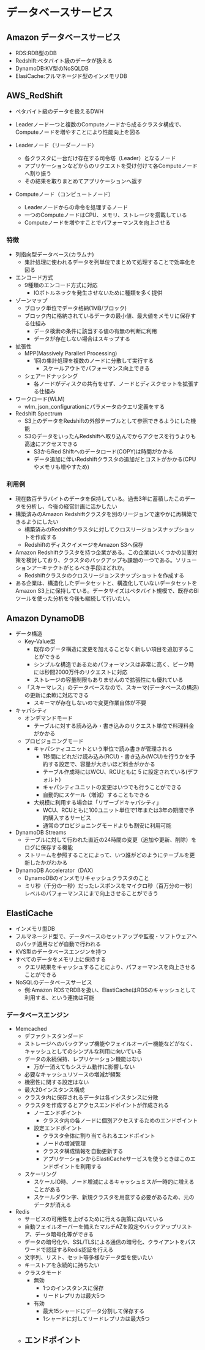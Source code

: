 # データベースサービス

## Amazon データベースサービス

- RDS:RDB型のDB
- Redshift:ペタバイト級のデータが扱える
- DynamoDB:KV型のNoSQLDB
- ElasiCache:フルマネージド型のインメモリDB

## AWS_RedShift

- ペタバイト級のデータを扱えるDWH
- Leaderノード一つと複数のComputeノードから成るクラスタ構成で、Computeノードを増やすことにより性能向上を図る

- Leaderノード（リーダーノード）
  - 各クラスタに一台だけ存在する司令塔（Leader）となるノード
  - アプリケーションなどからのリクエストを受け付けて各Computeノードへ割り振う
  - その結果を取りまとめてアプリケーションへ返す
- Computeノード（コンピュートノード）
  - Leaderノードからの命令を処理するノード
  - 一つのComputeノードはCPU、メモリ、ストレージを搭載している
  - Computeノードを増やすことでパフォーマンスを向上させる

### 特徴

- 列指向型データベース(カラムナ)
  - 集計処理に使われるデータを列単位でまとめて処理することで効率化を図る
- エンコード方式
  - 9種類のエンコード方式に対応
    - IOボトルネックを発生させないために種類を多く提供
- ゾーンマップ
  - ブロック単位でデータ格納(1MB/ブロック)
  - ブロック内に格納されているデータの最小値、最大値をメモリに保存する仕組み
    - データ検索の条件に該当する値の有無の判断に利用
    - データが存在しない場合はスキップする
- 拡張性
  - MPP(Massively Parallerl Processing)
    - 1回の集計処理を複数のノードに分散して実行する
      - スケールアウトでパフォーマンス向上できる
  - シェアードナッシング
    - 各ノードがディスクの共有をせず、ノードとディスクセットを拡張する仕組み
- ワークロード(WLM)
  - wlm_json_configurationにパラメータのクエリ定義をする
- Redshift Spectrum
  - S3上のデータをRedshiftの外部テーブルとして参照できるようにした機能
  - S3のデータをいったんRedshiftへ取り込んでからアクセスを行うよりも高速にアクセスできる
    - S3からRed Shiftへのデータロード(COPY)は時間がかかる
    - データ追加に伴いRedshiftクラスタの追加だとコストがかかる(CPUやメモリも増やすため)

### 利用例

- 現在数百テラバイトのデータを保持している。過去3年に蓄積したこのデータを分析し、今後の経営計画に活かしたい
- 構築済みのAmazon Redshiftクラスタを別のリージョンで速やかに再構築できるようにしたい
  - 構築済みのRedshiftクラスタに対してクロスリージョンスナップショットを作成する
  - RedshiftのディスクイメージをAmazon S3へ保存
- Amazon Redshiftクラスタを持つ企業がある。この企業はいくつかの災害対策を検討しており、クラスタのバックアップも課題の一つである。ソリューションアーキテクトがとるべき手段はどれか。
  - Redshiftクラスタのクロスリージョンスナップショットを作成する
- ある企業は、構造化したデータセットと、構造化していないデータセットをAmazon S3上に保持している。データサイズはペタバイト規模で、既存のBIツールを使った分析を今後も継続して行いたい。

## Amazon DynamoDB

- データ構造
  - Key-Value型
    - 既存のデータ構造に変更を加えることなく新しい項目を追加することができる
    - シンプルな構造であるためパフォーマンスは非常に高く、ピーク時には秒間2000万件のリクエストに対応
    - ストレージの容量制限もありませんので拡張性にも優れている
  - 「スキーマレス」のデータベースなので、スキーマ(データベースの構造)の更新に柔軟に対応できる
    - スキーマが存在しないので変更作業自体が不要
- キャパシティ
  - オンデマンドモード
    - テーブルに対する読み込み・書き込みのリクエスト単位で料理料金がかかる
  - プロビジョニングモード
    - キャパシティユニットという単位で読み書きが管理される
      - 1秒間にどれだけ読み込み(RCU)・書き込み(WCU)を行うかを予約する設定で、容量が大きいほど料金がかかる
      - テーブル作成時にはWCU、RCUともに 5 に設定されている(デフォルト)
      - キャパシティユニットの変更はいつでも行うことができる
      - 自動的にスケール（増減）することもできる
    - 大規模に利用する場合は「リザーブドキャパシティ」
      - WCU、RCUともに100ユニット単位で1年または3年の期間で予約購入するサービス
      - 通常のプロビジョニングモードよりも割安に利用可能
- DynamoDB Streams
  - テーブルに対して行われた直近の24時間の変更（追加や更新、削除）をログに保存する機能
  - ストリームを参照することによって、いつ誰がどのようにテーブルを更新したかがわかる
- DynamoDB Accelerator（DAX）
  - DynamoDBのインメモリキャッシュクラスタのこと
  - ミリ秒（千分の一秒）だったレスポンスをマイクロ秒（百万分の一秒）レベルのパフォーマンスにまで向上させることができう

## ElastiCache

- インメモリ型DB
- フルマネージド型で、データベースのセットアップや監視・ソフトウェアへのパッチ適用などが自動で行われる
- KVS型のデータベースエンジンを持つ
- すべてのデータをメモリ上に保持する
  - クエリ結果をキャッシュすることにより、パフォーマンスを向上させることができる
- NoSQLのデータベースサービス
  - 例:Amazon RDSでRDBを扱い、ElastiCacheはRDSのキャッシュとして利用する、という連携は可能

### データベースエンジン

- Memcached
  - デファクトスタンダード
  - ストレージへのバックアップ機能やフェイルオーバー機能などがなく、キャッシュとしてのシンプルな利用に向いている
  - データの永続保持、レプリケーション機能はない
    - 万が一消えてもシステム動作に影響しない
  - 必要なキャッシュリソースの増減が頻繁
  - 機密性に関する設定はない
  - 最大20インスタンス構成
  - クラスタ内に保存されるデータは各インスタンスに分散
  - クラスタを作成するとアクセスエンドポイントが作成される
    - ノーエンドポイント
      - クラスタ内の各ノードに個別アクセスするためのエンドポイント
    - 設定エンドポイント
      - クラスタ全体に割り当てられるエンドポイント
      - ノードの増減管理
      - クラスタ構成情報を自動更新する
      - アプリケーションからElastiCacheサービスを使うときはこのエンドポイントを利用する
  - スケーリング
    - スケールIO時、ノード増減によるキャッシュミスが一時的に増えることがある
    - スケールダウン字、新規クラスタを用意する必要があるため、元のデータが消える
- Redis
  - サービスの可用性を上げるために行える施策に向いている
  - 自動フェイルオーバーを備えたマルチAZを設定やバックアップリストア、データ暗号化等ができる
  - データの暗号化や、SSL/TLSによる通信の暗号化、クライアントをパスワードで認証するRedis認証を行える
  - 文字列、リスト、セット等多様なデータ型を使いたい
  - キーストアを永続的に持ちたい
  - クラスタモード
    - 無効
      - 1つのインスタンスに保存
      - リードレプリカは最大5つ
    - 有効
      - 最大15シャードにデータ分割して保存する
      - 1シャードに対してリードレプリカは最大5つ
  - エンドポイント
    - 
